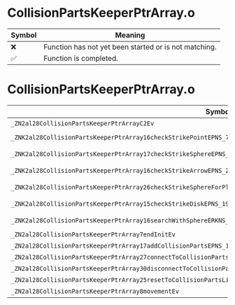 # CollisionPartsKeeperPtrArray.o
| Symbol | Meaning 
| ------------- | ------------- 
| :x: | Function has not yet been started or is not matching. 
| :white_check_mark: | Function is completed. 


# CollisionPartsKeeperPtrArray.o
| Symbol (Demangled) | Symbol (Mangled) | Decompiled? |
| ------------- |  ------------- | ------------- |
| `_ZN2al28CollisionPartsKeeperPtrArrayC2Ev` | `al::CollisionPartsKeeperPtrArray::CollisionPartsKeeperPtrArray(void)` | :white_check_mark: |
| `_ZNK2al28CollisionPartsKeeperPtrArray16checkStrikePointEPNS_7HitInfoERKNS_22CollisionCheckInfoBaseE` | `al::CollisionPartsKeeperPtrArray::checkStrikePoint(al::HitInfo *,al::CollisionCheckInfoBase const&)const` | :white_check_mark: |
| `_ZNK2al28CollisionPartsKeeperPtrArray17checkStrikeSphereEPNS_21SphereHitResultBufferERKNS_15SphereCheckInfoEbRKN4sead7Vector3IfEE` | `al::CollisionPartsKeeperPtrArray::checkStrikeSphere(al::SphereHitResultBuffer *,al::SphereCheckInfo const&,bool,sead::Vector3<float> const&)const` | :white_check_mark: |
| `_ZNK2al28CollisionPartsKeeperPtrArray16checkStrikeArrowEPNS_20ArrowHitResultBufferERKNS_14ArrowCheckInfoE` | `al::CollisionPartsKeeperPtrArray::checkStrikeArrow(al::ArrowHitResultBuffer *,al::ArrowCheckInfo const&)const` | :white_check_mark: |
| `_ZNK2al28CollisionPartsKeeperPtrArray26checkStrikeSphereForPlayerEPNS_21SphereHitResultBufferERKNS_15SphereCheckInfoE` | `al::CollisionPartsKeeperPtrArray::checkStrikeSphereForPlayer(al::SphereHitResultBuffer *,al::SphereCheckInfo const&)const` | :white_check_mark: |
| `_ZNK2al28CollisionPartsKeeperPtrArray15checkStrikeDiskEPNS_19DiskHitResultBufferERKNS_13DiskCheckInfoE` | `al::CollisionPartsKeeperPtrArray::checkStrikeDisk(al::DiskHitResultBuffer *,al::DiskCheckInfo const&)const` | :white_check_mark: |
| `_ZNK2al28CollisionPartsKeeperPtrArray16searchWithSphereERKNS_15SphereCheckInfoERN4sead10IDelegate1IPNS_14CollisionPartsEEE` | `al::CollisionPartsKeeperPtrArray::searchWithSphere(al::SphereCheckInfo const&,sead::IDelegate1<al::CollisionParts *> &)const` | :white_check_mark: |
| `_ZN2al28CollisionPartsKeeperPtrArray7endInitEv` | `al::CollisionPartsKeeperPtrArray::endInit(void)` | :white_check_mark: |
| `_ZN2al28CollisionPartsKeeperPtrArray17addCollisionPartsEPNS_14CollisionPartsE` | `al::CollisionPartsKeeperPtrArray::addCollisionParts(al::CollisionParts *)` | :white_check_mark: |
| `_ZN2al28CollisionPartsKeeperPtrArray27connectToCollisionPartsListEPNS_14CollisionPartsE` | `al::CollisionPartsKeeperPtrArray::connectToCollisionPartsList(al::CollisionParts *)` | :white_check_mark: |
| `_ZN2al28CollisionPartsKeeperPtrArray30disconnectToCollisionPartsListEPNS_14CollisionPartsE` | `al::CollisionPartsKeeperPtrArray::disconnectToCollisionPartsList(al::CollisionParts *)` | :white_check_mark: |
| `_ZN2al28CollisionPartsKeeperPtrArray25resetToCollisionPartsListEPNS_14CollisionPartsE` | `al::CollisionPartsKeeperPtrArray::resetToCollisionPartsList(al::CollisionParts *)` | :white_check_mark: |
| `_ZN2al28CollisionPartsKeeperPtrArray8movementEv` | `al::CollisionPartsKeeperPtrArray::movement(void)` | :white_check_mark: |
